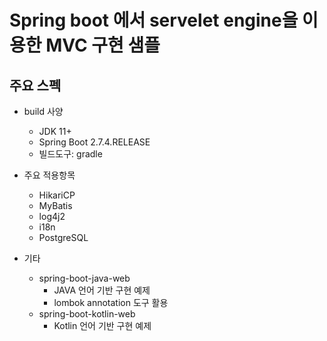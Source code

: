 # Spring boot 에서 servelet engine을 이용한 MVC 구현 샘플

## 주요 스펙

* build 사양
  * JDK 11+
  * Spring Boot 2.7.4.RELEASE
  * 빌드도구: gradle
  
* 주요 적용항목
  * HikariCP
  * MyBatis
  * log4j2
  * i18n
  * PostgreSQL

* 기타
  * spring-boot-java-web
    * JAVA 언어 기반 구현 예제
	* lombok annotation 도구 활용
  * spring-boot-kotlin-web
    * Kotlin 언어 기반 구현 예제
